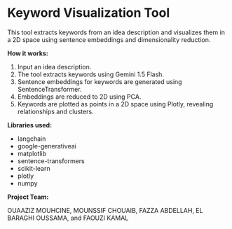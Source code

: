 # Keyword Visualization Tool

This tool extracts keywords from an idea description and visualizes them in a 2D space using sentence embeddings and dimensionality reduction.

**How it works:**

1.  Input an idea description.
2.  The tool extracts keywords using Gemini 1.5 Flash.
3.  Sentence embeddings for keywords are generated using SentenceTransformer.
4.  Embeddings are reduced to 2D using PCA.
5.  Keywords are plotted as points in a 2D space using Plotly, revealing relationships and clusters.

**Libraries used:**

*   langchain
*   google-generativeai
*   matplotlib
*   sentence-transformers
*   scikit-learn
*   plotly
*   numpy

**Project Team:**

OUAAZIZ MOUHCINE, MOUNSSIF CHOUAIB, FAZZA ABDELLAH, EL BARAGHI OUSSAMA, and FAOUZI KAMAL
